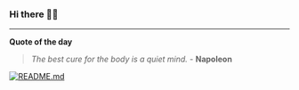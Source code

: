 ### Hi there 👋🏻


---

**Quote of the day**

> *The best cure for the body is a quiet mind.* - **Napoleon** 

[![README.md](https://github.com/marcolovazzano/marcolovazzano/actions/workflows/readme.yml/badge.svg?branch=main)](https://github.com/marcolovazzano/marcolovazzano/actions/workflows/readme.yml)
